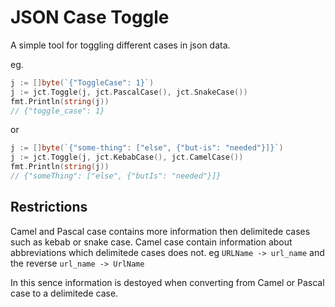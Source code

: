 

# JSON Case Toggle

A simple tool for toggling different cases in json data.

eg. 


```go
j := []byte(`{"ToggleCase": 1}`)
j := jct.Toggle(j, jct.PascalCase(), jct.SnakeCase())
fmt.Println(string(j))
// {"toggle_case": 1}

```

or

```go
j := []byte(`{"some-thing": ["else", {"but-is": "needed"}]}`)
j := jct.Toggle(j, jct.KebabCase(), jct.CamelCase())
fmt.Println(string(j))
// {"someThing": ["else", {"butIs": "needed"}]}

```


## Restrictions
Camel and Pascal case contains more information then delimitede cases such as kebab 
or snake case. Camel case contain information about abbreviations which delimitede cases does not.
eg `URLName -> url_name` and the reverse `url_name -> UrlName`

In this sence information is destoyed when converting from Camel or Pascal case to a delimitede case.

